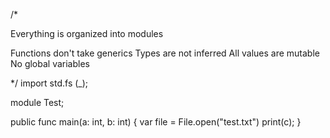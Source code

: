 /*

Everything is organized into modules

Functions don't take generics
Types are not inferred
All values are mutable
No global variables

*/
import std.fs (_);

module Test;

public func main(a: int, b: int) {
    var file = File.open("test.txt")
    print(c);
}
